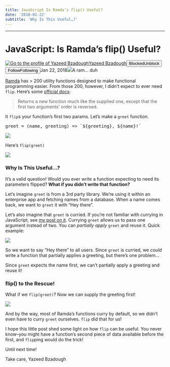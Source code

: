 ```yaml
---
title: JavaScript Is Ramda’s flip() Useful?
date: '2018-01-22'
subtitle: 'Why Is This Useful…?'
---
```


* * *

# JavaScript: Is Ramda’s flip() Useful?

[![Go to the profile of Yazeed Bzadough](https://cdn-images-1.medium.com/fit/c/100/100/1*D0_8f6gW_H8ufCLRpsjVtA@2x.jpeg)](https://medium.com/@yazeedb?source=post_header_lockup)[Yazeed Bzadough](https://medium.com/@yazeedb)<span class="followState js-followState" data-user-id="93124e8e38fc"><button class="button button--smallest u-noUserSelect button--withChrome u-baseColor--buttonNormal button--withHover button--unblock js-unblockButton u-marginLeft10 u-xs-hide" data-action="sign-up-prompt" data-sign-in-action="toggle-block-user" data-requires-token="true" data-redirect="https://medium.com/front-end-weekly/javascript-how-does-ramdas-flip-work-cfea0ccdcb30" data-action-source="post_header_lockup"><span class="button-label  button-defaultState">Blocked</span><span class="button-label button-hoverState">Unblock</span></button><button class="button button--primary button--smallest button--dark u-noUserSelect button--withChrome u-accentColor--buttonDark button--follow js-followButton u-marginLeft10 u-xs-hide" data-action="sign-up-prompt" data-sign-in-action="toggle-subscribe-user" data-requires-token="true" data-redirect="https://medium.com/_/subscribe/user/93124e8e38fc" data-action-source="post_header_lockup-93124e8e38fc-------------------------follow_byline"><span class="button-label  button-defaultState js-buttonLabel">Follow</span><span class="button-label button-activeState">Following</span></button></span><time datetime="2018-01-23T02:57:29.820Z">Jan 22, 2018</time><span class="middotDivider u-fontSize12"></span><span class="readingTime" title="2 min read"></span>![](https://cdn-images-1.medium.com/max/1600/1*KSt_vJte9Wn-4FJxXs8P3w.jpeg)A ram… duh

[Ramda](http://ramdajs.com) has > 200 utility functions designed to make functional programming easier. From those 200, however, I didn’t expect to ever need `flip`. Here’s some [official docs](http://ramdajs.com/docs/#flip):

> Returns a new function much like the supplied one, except that the first two arguments’ order is reversed.

It `flip`s your function’s first two params. Let’s make a `greet` function.

<pre name="99d7" id="99d7" class="graf graf--pre graf-after--p">greet = (name, greeting) => `${greeting}, ${name}!`</pre>

![](https://cdn-images-1.medium.com/max/1600/1*tIDJYlA37_IZ9_FLJp48yg.png)

Here’s `flip(greet)`

![](https://cdn-images-1.medium.com/max/1600/1*oZ_eZFursGTDi_l5n31ZSw.png)

### Why Is This Useful…?

It’s a valid question! Would you ever write a function expecting to need its parameters flipped? **What if you didn’t write that function?**

Let’s imagine `greet` is from a 3rd party library. We’re using it within an enterprise app and fetching names from a database. When a name comes back, we want to `greet` it with “Hey there”.

Let’s also imagine that `greet` is curried. If you’re not familiar with currying in JavaScript, see [my post on it](https://medium.com/@yazeedb/how-does-javascripts-curry-actually-work-8d5a6f891499). Currying `greet` allows us to pass one argument instead of two. You can _partially apply_ `greet` and reuse it. Quick example:

![](https://cdn-images-1.medium.com/max/1600/1*L3oSxvEkTSMlC-YcK00oZA.png)

So we want to say “Hey there” to all users. Since `greet` is curried, we _could_ write a function that partially applies a greeting, but there’s one problem…

Since `greet` expects the name first, we can’t partially apply a greeting and reuse it!

### flip() to the Rescue!

What if we `flip(greet)`? Now we can supply the greeting first!

![](https://cdn-images-1.medium.com/max/1600/1*DqdSzp62X9EUN-w5EBiLqg.png)

And by the way, most of Ramda’s functions curry by default, so we didn’t even have to curry `greet` ourselves. `flip` did that for us!

I hope this little post shed some light on how `flip` can be useful. You never know–you might have a function’s second piece of data available before the first, and `flip`ping would do the trick!

Until next time!

Take care,
Yazeed Bzadough
  